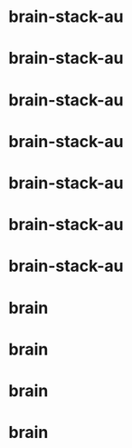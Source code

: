 # brain-stack-au
# brain-stack-au
# brain-stack-au
# brain-stack-au
# brain-stack-au
# brain-stack-au
# brain-stack-au
# brain
# brain
# brain
# brain
